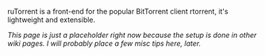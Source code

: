 ruTorrent is a front-end for the popular BitTorrent client rtorrent, it's lightweight and extensible. 

_This page is just a placeholder right now because the setup is done in other wiki pages. I will probably place a few misc tips here, later._
